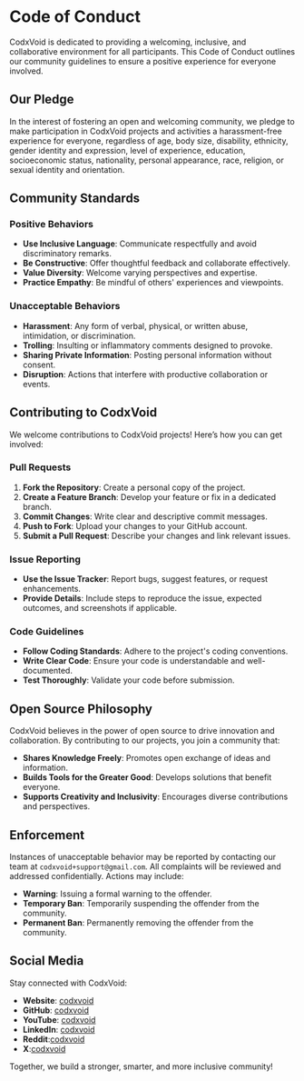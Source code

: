 # Code of Conduct

CodxVoid is dedicated to providing a welcoming, inclusive, and collaborative environment for all participants. This Code of Conduct outlines our community guidelines to ensure a positive experience for everyone involved.

## Our Pledge

In the interest of fostering an open and welcoming community, we pledge to make participation in CodxVoid projects and activities a harassment-free experience for everyone, regardless of age, body size, disability, ethnicity, gender identity and expression, level of experience, education, socioeconomic status, nationality, personal appearance, race, religion, or sexual identity and orientation.

## Community Standards

### Positive Behaviors
- **Use Inclusive Language**: Communicate respectfully and avoid discriminatory remarks.
- **Be Constructive**: Offer thoughtful feedback and collaborate effectively.
- **Value Diversity**: Welcome varying perspectives and expertise.
- **Practice Empathy**: Be mindful of others' experiences and viewpoints.

### Unacceptable Behaviors
- **Harassment**: Any form of verbal, physical, or written abuse, intimidation, or discrimination.
- **Trolling**: Insulting or inflammatory comments designed to provoke.
- **Sharing Private Information**: Posting personal information without consent.
- **Disruption**: Actions that interfere with productive collaboration or events.

## Contributing to CodxVoid

We welcome contributions to CodxVoid projects! Here’s how you can get involved:

### Pull Requests
1. **Fork the Repository**: Create a personal copy of the project.
2. **Create a Feature Branch**: Develop your feature or fix in a dedicated branch.
3. **Commit Changes**: Write clear and descriptive commit messages.
4. **Push to Fork**: Upload your changes to your GitHub account.
5. **Submit a Pull Request**: Describe your changes and link relevant issues.

### Issue Reporting
- **Use the Issue Tracker**: Report bugs, suggest features, or request enhancements.
- **Provide Details**: Include steps to reproduce the issue, expected outcomes, and screenshots if applicable.

### Code Guidelines
- **Follow Coding Standards**: Adhere to the project's coding conventions.
- **Write Clear Code**: Ensure your code is understandable and well-documented.
- **Test Thoroughly**: Validate your code before submission.

## Open Source Philosophy

CodxVoid believes in the power of open source to drive innovation and collaboration. By contributing to our projects, you join a community that:
- **Shares Knowledge Freely**: Promotes open exchange of ideas and information.
- **Builds Tools for the Greater Good**: Develops solutions that benefit everyone.
- **Supports Creativity and Inclusivity**: Encourages diverse contributions and perspectives.

## Enforcement

Instances of unacceptable behavior may be reported by contacting our team at `codxvoid+support@gmail.com`. All complaints will be reviewed and addressed confidentially. Actions may include:
- **Warning**: Issuing a formal warning to the offender.
- **Temporary Ban**: Temporarily suspending the offender from the community.
- **Permanent Ban**: Permanently removing the offender from the community.

## Social Media

Stay connected with CodxVoid:
- **Website**: [codxvoid](https://codxvoid.github.io)
- **GitHub**: [codxvoid](https://github.com/codxvoid)
- **YouTube**: [codxvoid](https://www.youtube.com/@codxvoid)
- **LinkedIn**: [codxvoid](https://www.linkedin.com/company/codxvoid)
- **Reddit**:[codxvoid](https://www.reddit.com/r/codxvoid)
- **X**:[codxvoid](https://www.x.com/codxvoid)

Together, we build a stronger, smarter, and more inclusive community!
